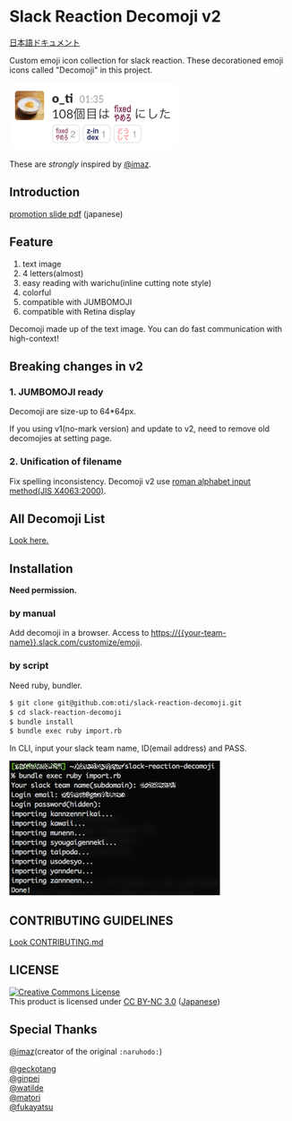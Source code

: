 # Slack Reaction Decomoji v2

[日本語ドキュメント](./README_ja.md)

Custom emoji icon collection for slack reaction. These decorationed emoji icons called "Decomoji" in this project. 

![screen shot](./ss.png)

These are *strongly* inspired by [@imaz](https://github.com/imaz).

## Introduction

[promotion slide pdf](promotion.pdf) (japanese)

## Feature

1. text image
2. 4 letters(almost)
3. easy reading with warichu(inline cutting note style)
4. colorful
5. compatible with JUMBOMOJI
6. compatible with Retina display

Decomoji made up of the text image. You can do fast communication with high-context!

## Breaking changes in v2

### 1. JUMBOMOJI ready

Decomoji are size-up to 64*64px.

If you using v1(no-mark version) and update to v2, need to remove old decomojies at setting page.

### 2. Unification of filename

Fix spelling inconsistency. Decomoji v2 use [roman alphabet input method(JIS X4063:2000)](https://ja.wikipedia.org/wiki/%E3%83%AD%E3%83%BC%E3%83%9E%E5%AD%97%E5%85%A5%E5%8A%9B#.E5.BF.85.E3.81.9A.E5.AE.9F.E8.A3.85.E3.81.97.E3.81.AA.E3.81.91.E3.82.8C.E3.81.B0.E3.81.84.E3.81.91.E3.81.AA.E3.81.84.E5.85.A5.E5.8A.9B.E6.96.B9.E5.BC.8F).

## All Decomoji List

[Look here.](decomoji-list.md)

## Installation

**Need permission.**

### by manual

Add decomoji in a browser. Access to [https://{{your-team-name}}.slack.com/customize/emoji](https://{{your-team-name}}.slack.com/customize/emoji).

### by script

Need ruby, bundler.

```bash
$ git clone git@github.com:oti/slack-reaction-decomoji.git
$ cd slack-reaction-decomoji
$ bundle install
$ bundle exec ruby import.rb
```

In CLI, input your slack team name, ID(email address) and PASS.

![screen shot of script importing](./ss_import.png)

## CONTRIBUTING GUIDELINES

[Look CONTRIBUTING.md](CONTRIBUTING.md)

## LICENSE

[![Creative Commons License](https://i.creativecommons.org/l/by-nc/3.0/88x31.png "CC BY-NC 3.0")](https://creativecommons.org/licenses/by-nc/3.0/deed.en)  
This product is licensed under [CC BY-NC 3.0](http://creativecommons.org/licenses/by-nc/3.0/deed.en) ([Japanese](https://creativecommons.org/licenses/by-nc/3.0/deed.ja))

## Special Thanks

[@imaz](https://github.com/imaz/)(creator of the original `:naruhodo:`)

[@geckotang](https://github.com/geckotang/)  
[@ginpei](https://github.com/ginpei/)  
[@watilde](https://github.com/watilde/)  
[@matori](https://github.com/matori/)  
[@fukayatsu](https://github.com/fukayatsu/)